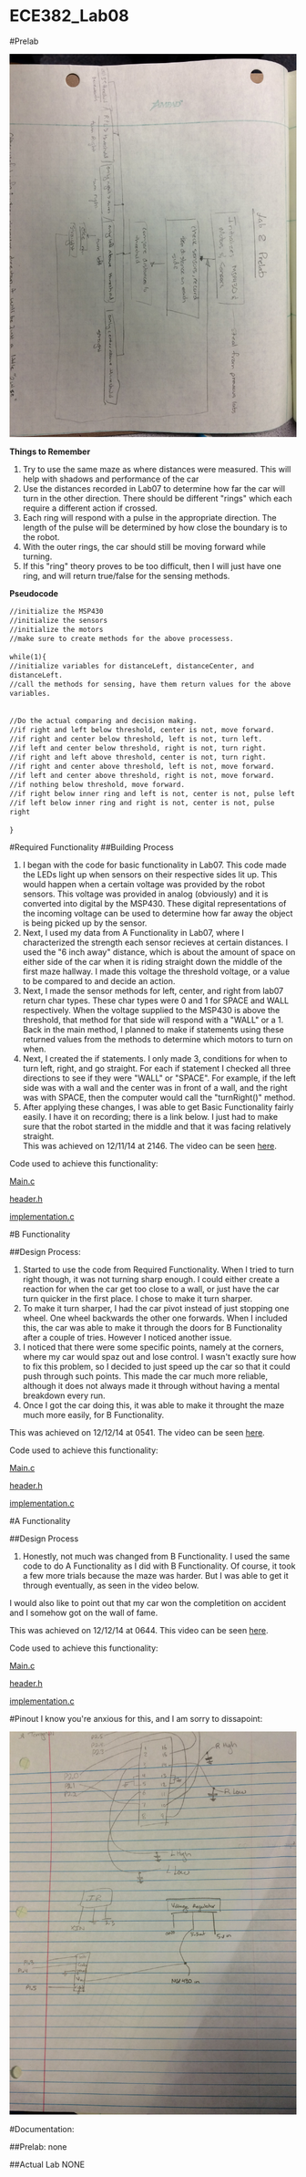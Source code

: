 ECE382_Lab08
============

#Prelab

![alt tag](https://raw.githubusercontent.com/JohnTerragnoli/ECE382_Lab08/master/1.%20Photos/Prelab/Flowchart.JPG "Lab08 flowchart")



**Things to Remember**

1. Try to use the same maze as where distances were measured.  This will help with shadows and performance of the car
2. Use the distances recorded in Lab07 to determine how far the car will turn in the other direction.  There should be different "rings" which each require a different action if crossed.  
3. Each ring will respond with a pulse in the appropriate direction.  The length of the pulse will be determined by how close the boundary is to the robot.  
4. With the outer rings, the car should still be moving forward while turning.  
5. If this "ring" theory proves to be too difficult, then I will just have one ring, and will return true/false for the sensing methods.  


**Pseudocode**

```
//initialize the MSP430
//initialize the sensors
//initialize the motors
//make sure to create methods for the above processess. 

while(1){
//initialize variables for distanceLeft, distanceCenter, and distanceLeft.
//call the methods for sensing, have them return values for the above variables.


//Do the actual comparing and decision making.  
//if right and left below threshold, center is not, move forward.
//if right and center below threshold, left is not, turn left.
//if left and center below threshold, right is not, turn right.  
//if right and left above threshold, center is not, turn right.
//if right and center above threshold, left is not, move forward.
//if left and center above threshold, right is not, move forward.  
//if nothing below threshold, move forward.  
//if right below inner ring and left is not, center is not, pulse left
//if left below inner ring and right is not, center is not, pulse right

}

```

#Required Functionality
##Building Process

1. I began with the code for basic functionality in Lab07.  This code made the LEDs light up when sensors on their respective sides lit up.  This would happen when a certain voltage was provided by the robot sensors.  This voltage was provided in analog (obviously) and it is converted into digital by the MSP430.  These digital representations of the incoming voltage can be used to determine how far away the object is being picked up by the sensor.  
2. Next, I used my data from A Functionality in Lab07, where I characterized the strength each sensor recieves at certain distances.  I used the "6 inch away" distance, which is about the amount of space on either side of the car when it is riding straight down the middle of the first maze hallway.  I made this voltage the threshold voltage, or a value to be compared to and decide an action.  
3. Next, I made the sensor methods for left, center, and right from lab07 return char types.  These char types were 0 and 1 for SPACE and WALL respectively.  When the voltage supplied to the MSP430 is above the threshold, that method for that side will respond with a "WALL" or a 1.  Back in the main method, I planned to make if statements using these returned values from the methods to determine which motors to turn on when.  
4. Next, I created the if statements.  I only made 3, conditions for when to turn left, right, and go straight.  For each if statement I checked all three directions to see if they were "WALL" or "SPACE". For example, if the left side was with a wall and the center was in front of a wall, and the right was with SPACE, then the computer would call the "turnRight()" method.  
5. After applying these changes, I was able to get Basic Functionality fairly easily.  I have it on recording; there is a link below.  I just had to make sure that the robot started in the middle and that it was facing relatively straight.  
This was achieved on 12/11/14 at 2146.  The video can be seen [here](https://www.youtube.com/watch?v=71__KVbQkKA&feature=youtu.be). 

Code used to achieve this functionality:
 
[Main.c](https://raw.githubusercontent.com/JohnTerragnoli/ECE382_Lab08/master/1.%20Code/A_Functionality.c)

[header.h](https://raw.githubusercontent.com/JohnTerragnoli/ECE382_Lab08/master/1.%20Code/A_header.hs)

[implementation.c](https://raw.githubusercontent.com/JohnTerragnoli/ECE382_Lab08/master/1.%20Code/A_imp.c)


#B Functionality

##Design Process:

1. Started to use the code from Required Functionality.  When I tried to turn right though, it was not turning sharp enough.  I could either create a reaction for when the car get too close to a wall, or just have the car turn quicker in the first place.  I chose to make it turn sharper. 
2. To make it turn sharper, I had the car pivot instead of just stopping one wheel. One wheel backwards the other one forwards.  When I included this, the car was able to make it through the doors for B Functionality after a couple of tries.  However I noticed another issue. 
3. I noticed that there were some specific points, namely at the corners, where my car would spaz out and lose control.  I wasn't exactly sure how to fix this problem, so I decided to just speed up the car so that it could push through such points.  This made the car much more reliable, although it does not always made it through without having a mental breakdown every run.  
4. Once I got the car doing this, it was able to make it throught the maze much more easily, for B Functionality.  

This was achieved on 12/12/14 at 0541.  The video can be seen [here](https://www.youtube.com/watch?v=4BudPom_3LY&feature=youtu.be). 

Code used to achieve this functionality:
 
[Main.c](https://raw.githubusercontent.com/JohnTerragnoli/ECE382_Lab08/master/1.%20Code/A_Functionality.c)

[header.h](https://raw.githubusercontent.com/JohnTerragnoli/ECE382_Lab08/master/1.%20Code/A_header.hs)

[implementation.c](https://raw.githubusercontent.com/JohnTerragnoli/ECE382_Lab08/master/1.%20Code/A_imp.c)  

#A Functionality

##Design Process

1. Honestly, not much was changed from B Functionality.  I used the same code to do A Functionality as I did with B Functionality. Of course, it took a few more trials because the maze was harder.  But I was able to get it through eventually, as seen in the video below.  

I would also like to point out that my car won the completition on accident and I somehow got on the wall of fame.  


This was achieved on 12/12/14 at 0644.  This video can be seen [here](https://www.youtube.com/watch?v=EWXs4pQ-Gy8&feature=youtu.be). 

Code used to achieve this functionality:
 
[Main.c](https://raw.githubusercontent.com/JohnTerragnoli/ECE382_Lab08/master/1.%20Code/A_Functionality.c)

[header.h](https://raw.githubusercontent.com/JohnTerragnoli/ECE382_Lab08/master/1.%20Code/A_header.hs)

[implementation.c](https://raw.githubusercontent.com/JohnTerragnoli/ECE382_Lab08/master/1.%20Code/A_imp.c)


#Pinout
I know you're anxious for this, and I am sorry to dissapoint: 

![alt tag](https://raw.githubusercontent.com/JohnTerragnoli/ECE382_Lab08/master/2.%20Photos/Pinout.JPG "Lab08 pinout")

#Documentation:

##Prelab:
  none
  
##Actual Lab
 NONE
